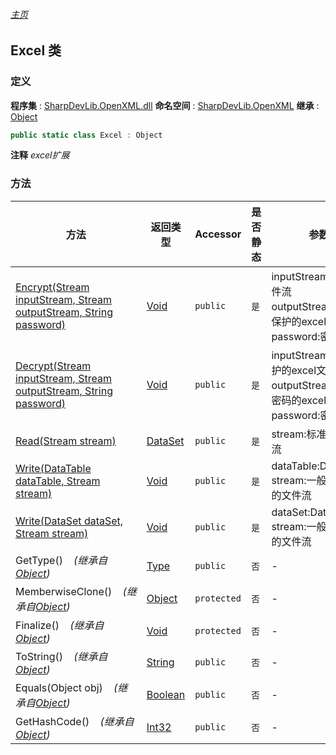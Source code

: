 ###### [主页](./Index.md "主页")
## Excel 类
### 定义
**程序集** : [SharpDevLib.OpenXML.dll](./SharpDevLib.OpenXML.assembly.md "SharpDevLib.OpenXML.dll")
**命名空间** : [SharpDevLib.OpenXML](./SharpDevLib.OpenXML.namespace.md "SharpDevLib.OpenXML")
**继承** : [Object](https://learn.microsoft.com/en-us/dotnet/api/system.object "Object")
``` csharp
public static class Excel : Object
```
**注释**
*excel扩展*

### 方法
|方法|返回类型|Accessor|是否静态|参数|
|---|---|---|---|---|
|[Encrypt(Stream inputStream, Stream outputStream, String password)](./SharpDevLib.OpenXML.Excel.Encrypt.Stream.Stream.String.md "Encrypt(Stream inputStream, Stream outputStream, String password)")|[Void](https://learn.microsoft.com/en-us/dotnet/api/system.void "Void")|`public`|`是`|inputStream:excel文件流<br>outputStream:密码保护的excel文件流<br>password:密码|
|[Decrypt(Stream inputStream, Stream outputStream, String password)](./SharpDevLib.OpenXML.Excel.Decrypt.Stream.Stream.String.md "Decrypt(Stream inputStream, Stream outputStream, String password)")|[Void](https://learn.microsoft.com/en-us/dotnet/api/system.void "Void")|`public`|`是`|inputStream:密码保护的excel文件流<br>outputStream:去除密码的excel文件流<br>password:密码|
|[Read(Stream stream)](./SharpDevLib.OpenXML.Excel.Read.Stream.md "Read(Stream stream)")|[DataSet](https://learn.microsoft.com/en-us/dotnet/api/system.data.dataset "DataSet")|`public`|`是`|stream:标准的Excel流|
|[Write(DataTable dataTable, Stream stream)](./SharpDevLib.OpenXML.Excel.Write.DataTable.Stream.md "Write(DataTable dataTable, Stream stream)")|[Void](https://learn.microsoft.com/en-us/dotnet/api/system.void "Void")|`public`|`是`|dataTable:DataTable<br>stream:一般为Excel的文件流|
|[Write(DataSet dataSet, Stream stream)](./SharpDevLib.OpenXML.Excel.Write.DataSet.Stream.md "Write(DataSet dataSet, Stream stream)")|[Void](https://learn.microsoft.com/en-us/dotnet/api/system.void "Void")|`public`|`是`|dataSet:DataSet<br>stream:一般为Excel的文件流|
|GetType()&nbsp;&nbsp;&nbsp;&nbsp;*(继承自[Object](https://learn.microsoft.com/en-us/dotnet/api/system.object "Object"))*|[Type](https://learn.microsoft.com/en-us/dotnet/api/system.type "Type")|`public`|`否`|-|
|MemberwiseClone()&nbsp;&nbsp;&nbsp;&nbsp;*(继承自[Object](https://learn.microsoft.com/en-us/dotnet/api/system.object "Object"))*|[Object](https://learn.microsoft.com/en-us/dotnet/api/system.object "Object")|`protected`|`否`|-|
|Finalize()&nbsp;&nbsp;&nbsp;&nbsp;*(继承自[Object](https://learn.microsoft.com/en-us/dotnet/api/system.object "Object"))*|[Void](https://learn.microsoft.com/en-us/dotnet/api/system.void "Void")|`protected`|`否`|-|
|ToString()&nbsp;&nbsp;&nbsp;&nbsp;*(继承自[Object](https://learn.microsoft.com/en-us/dotnet/api/system.object "Object"))*|[String](https://learn.microsoft.com/en-us/dotnet/api/system.string "String")|`public`|`否`|-|
|Equals(Object obj)&nbsp;&nbsp;&nbsp;&nbsp;*(继承自[Object](https://learn.microsoft.com/en-us/dotnet/api/system.object "Object"))*|[Boolean](https://learn.microsoft.com/en-us/dotnet/api/system.boolean "Boolean")|`public`|`否`|-|
|GetHashCode()&nbsp;&nbsp;&nbsp;&nbsp;*(继承自[Object](https://learn.microsoft.com/en-us/dotnet/api/system.object "Object"))*|[Int32](https://learn.microsoft.com/en-us/dotnet/api/system.int32 "Int32")|`public`|`否`|-|

